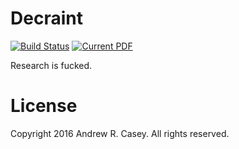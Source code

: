 Decraint
========

[![Build Status](https://travis-ci.org/andycasey/decraint.svg?branch=master)](https://travis-ci.org/andycasey/decraint) [![Current PDF](https://img.shields.io/badge/current-PDF-orange.svg)](https://github.com/andycasey/decraint/blob/master-pdf/article/ms.pdf)

Research is fucked.


License
======= 
Copyright 2016 Andrew R. Casey. All rights reserved.

